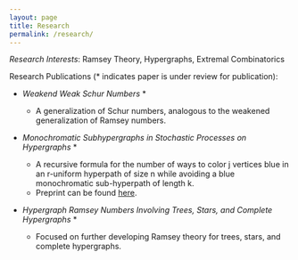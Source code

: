 ```yaml
---
layout: page
title: Research
permalink: /research/
---
```


*Research Interests*:  Ramsey Theory, Hypergraphs, Extremal Combinatorics

Research Publications (* indicates paper is under review for publication):

<ul>

<li>
  
  *Weakend Weak Schur Numbers* *
  

- A generalization of Schur numbers, analogous to the weakened generalization of Ramsey numbers. </li>


<li> 
  
  *Monochromatic Subhypergraphs in Stochastic Processes on Hypergraphs* *

- A recursive formula for the number of ways to color j vertices blue in an r-uniform hyperpath of size n while avoiding a blue monochromatic sub-hyperpath of length k.
- Preprint can be found [here](https://arxiv.org/pdf/2003.00035.pdf). </li>

<li>
  
  *Hypergraph Ramsey Numbers Involving Trees, Stars, and Complete Hypergraphs* *

- Focused on further developing Ramsey theory for trees, stars, and complete hypergraphs. </li>

</ul> 
